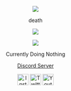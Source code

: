 <p align="center">  
<img src="https://media.discordapp.net/attachments/924197136818651146/925454234231660664/IMG_4028.jpg?width=534&height=401">
</p>
<p align="center">
   death
<p align="center">  
<img src="https://komarev.com/ghpvc/?username=0uy&color=grey">
</p>
</p>
    <p align="center">
  <img src="https://discord.c99.nl/widget/theme-5/575470708369391626.png"/>
</p>
<p align="center">
Currently Doing Nothing
<p align="center">
    <a href="https://discord.gg/yachtt">Discord Server</a>
</p>
<p align="center">
<a href="https://www.instagram.com/luvjzi/" target="_blank"><img src="https://media.discordapp.net/attachments/973725219351068733/973730764560687134/unknown.png?width=676&height=676" alt="Instagram" width="30"></a>
<a href="https://twitter.com/lonewintrs" target="_blank"><img src="http://assets.stickpng.com/images/580b57fcd9996e24bc43c53e.png" alt="Twitter" width="30"></a>
<a href="https://www.youtube.com/channel/UCzb4cDwGtYZUb5TkcTSJVhg" target="_blank"><img src="https://www.iconpacks.net/icons/2/free-youtube-logo-icon-2431-thumb.png" alt="Youtube" width="30"></a>
